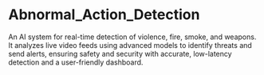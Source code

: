 # Abnormal_Action_Detection
An AI system for real-time detection of violence, fire, smoke, and weapons. It analyzes live video feeds using advanced models to identify threats and send alerts, ensuring safety and security with accurate, low-latency detection and a user-friendly dashboard.
